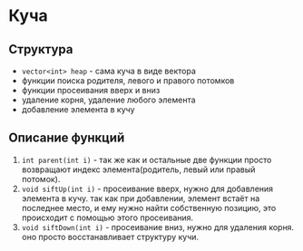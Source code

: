 # Куча

## Структура 
- ```vector<int> heap``` - сама куча в виде вектора
- функции поиска родителя, левого и правого потомков
- функции просеивания вверх и вниз
- удаление корня, удаление любого элемента
- добавление элемента в кучу

## Описание функций
1. ```int parent(int i)``` - так же как и остальные две функции просто возвращают индекс элемента(родитель, левый или правый потомок).
2. ```void siftUp(int i)``` - просеивание вверх, нужно для добавления элемента в кучу. так как при добавлении, элемент встаёт на последнее место, и ему нужно найти
   собственную позицию, это происходит с помощью этого просеивания.
3. ```void siftDown(int i)``` - просеивание вниз, нужно для удаления корня. оно просто восстанавливает структуру кучи.
